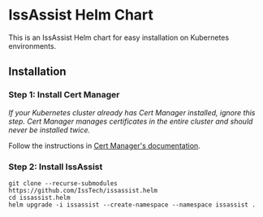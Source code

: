 IssAssist Helm Chart
=====================
This is an IssAssist Helm chart for easy installation on Kubernetes 
environments.

Installation
--------------

### Step 1: Install Cert Manager

_If your Kubernetes cluster already has Cert Manager installed, 
ignore this step. 
Cert Manager manages certificates in the entire cluster and should never be 
installed twice._

Follow the instructions in [Cert Manager's documentation](https://cert-manager.io/docs/installation/helm/).

### Step 2: Install IssAssist

```shell
git clone --recurse-submodules https://github.com/IssTech/issassist.helm
cd issassist.helm
helm upgrade -i issassist --create-namespace --namespace issassist .
```
